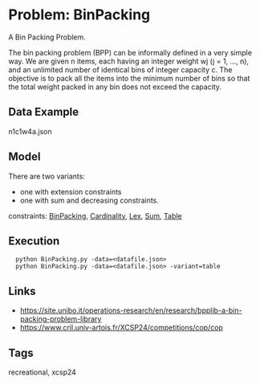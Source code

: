 # Problem: BinPacking

A Bin Packing Problem.

The bin packing problem (BPP) can be informally defined in a very simple way.
We are given n items, each having an integer weight wj (j = 1, ..., n), and an unlimited number of identical bins of integer capacity c.
The objective is to pack all the items into the minimum number of bins so that the total weight packed in any bin does not exceed the capacity.

## Data Example
  n1c1w4a.json

## Model
  There are two variants:
   - one with extension constraints
   - one with sum and decreasing constraints.

  constraints: [BinPacking](https://pycsp.org/documentation/constraints/BinPacking), [Cardinality](https://pycsp.org/documentation/constraints/Cardinality), [Lex](https://pycsp.org/documentation/constraints/Lex), [Sum](https://pycsp.org/documentation/constraints/Sum), [Table](https://pycsp.org/documentation/constraints/Table)

## Execution
```
  python BinPacking.py -data=<datafile.json>
  python BinPacking.py -data=<datafile.json> -variant=table
```

## Links
  - https://site.unibo.it/operations-research/en/research/bpplib-a-bin-packing-problem-library
  - https://www.cril.univ-artois.fr/XCSP24/competitions/cop/cop

## Tags
  recreational, xcsp24
